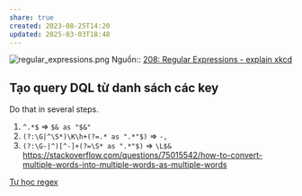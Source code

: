 ```yaml
---
share: true
created: 2023-08-25T14:20
updated: 2025-03-03T18:48
---
```

![regular_expressions.png](../../../attachments/regular_expressions.png)
Nguồn:: [208: Regular Expressions - explain xkcd](https://explainxkcd.com/wiki/index.php/208:_Regular_Expressions)
## Tạo query DQL từ danh sách các key
Do that in several steps. 
1) `^.*$` ⇒ `$& as "$&"`
2) `(?:\G|^\S*)\K\h+(?=.* as ".*"$)` ⇒ `-,`
3)  `(?:\G-|^)[^-]+(?=\S* as ".*"$)` ⇒ `\L$&`
https://stackoverflow.com/questions/75015542/how-to-convert-multiple-words-into-multiple-words-as-multiple-words

[Tự học regex](./T%E1%BB%B1%20h%E1%BB%8Dc%20regex.md)